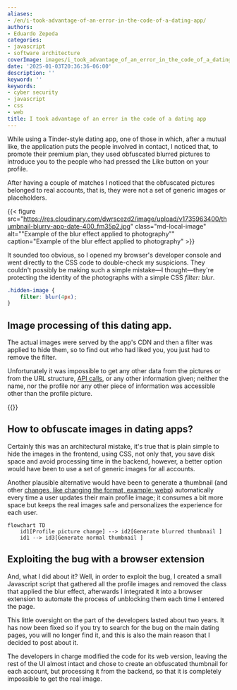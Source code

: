 ```yaml
---
aliases:
- /en/i-took-advantage-of-an-error-in-the-code-of-a-dating-app/
authors:
- Eduardo Zepeda
categories:
- javascript
- software architecture
coverImage: images/i_took_advantage_of_an_error_in_the_code_of_a_dating_app.jpg
date: '2025-01-03T20:36:36-06:00'
description: ''
keyword: ''
keywords:
- cyber security
- javascript
- css
- web
title: I took advantage of an error in the code of a dating app
---
```


While using a Tinder-style dating app, one of those in which, after a mutual like, the application puts the people involved in contact, I noticed that, to promote their premium plan, they used obfuscated blurred pictures to introduce you to the people who had pressed the Like button on your profile.

After having a couple of matches I noticed that the obfuscated pictures belonged to real accounts, that is, they were not a set of generic images or placeholders.

{{< figure src="https://res.cloudinary.com/dwrscezd2/image/upload/v1735963400/thumbnail-blurry-app-date-400_fm35p2.jpg" class="md-local-image" alt="\"Example of the blur effect applied to photography\"" caption="Example of the blur effect applied to photography" >}}

It sounded too obvious, so I opened my browser's developer console and went directly to the CSS code to double-check my suspicions. They couldn't possibly be making such a simple mistake—I thought—they're protecting the identity of the photographs with a simple CSS *filter: blur*.

``` css
.hidden-image {
    filter: blur(4px);
}
```

## Image processing of this dating app.

The actual images were served by the app's CDN and then a filter was applied to hide them, so to find out who had liked you, you just had to remove the filter. 

Unfortunately it was impossible to get any other data from the pictures or from the URL structure, [API calls](/en/software-architecture/basic-characteristics-of-an-api-rest-api/), or any other information given; neither the name, nor the profile nor any other piece of information was accessible other than the profile picture.

{{<ad>}}

## How to obfuscate images in dating apps?

Certainly this was an architectural mistake, it's true that is plain simple to hide the images in the frontend, using CSS, not only that, you save disk space and avoid processing time in the backend, however, a better option would have been to use a set of generic images for all accounts. 

Another plausible alternative would have been to generate a thumbnail (and other [changes, like changing the format, example: webp](/en/linux/how-to-convert-jpg-to-webp-on-gnu-linux/)) automatically every time a user updates their main profile image; it consumes a bit more space but keeps the real images safe and personalizes the experience for each user. 

``` mermaid
flowchart TD
    id1[Profile picture change] --> id2[Generate blurred thumbnail ]
    id1 --> id3[Generate normal thumbnail ]
```

## Exploiting the bug with a browser extension

And, what I did about it? Well, in order to exploit the bug, I created a small Javascript script that gathered all the profile images and removed the class that applied the blur effect, afterwards I integrated it into a browser extension to automate the process of unblocking them each time I entered the page.

This little oversight on the part of the developers lasted about two years. It has now been fixed so if you try to search for the bug on the main dating pages, you will no longer find it, and this is also the main reason that I decided to post about it.

The developers in charge modified the code for its web version, leaving the rest of the UI almost intact and chose to create an obfuscated thumbnail for each account, but processing it from the backend, so that it is completely impossible to get the real image.